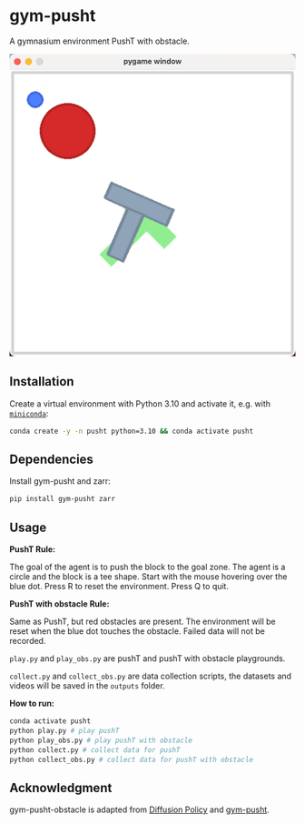 # gym-pusht
A gymnasium environment PushT with obstacle.

![PushT with Obstacle](media/image.png)

## Installation

Create a virtual environment with Python 3.10 and activate it, e.g. with [`miniconda`](https://docs.anaconda.com/free/miniconda/index.html):
```bash
conda create -y -n pusht python=3.10 && conda activate pusht
```

## Dependencies
Install gym-pusht and zarr:
```bash
pip install gym-pusht zarr
```

## Usage

**PushT Rule:**

The goal of the agent is to push the block to the goal zone. The agent is a circle and the block is a tee shape. Start with the mouse hovering over the blue dot. Press R to reset the environment. Press Q to quit.

**PushT with obstacle Rule:**

Same as PushT, but red obstacles are present. The environment will be reset when the blue dot touches the obstacle. Failed data will not be recorded.

`play.py` and `play_obs.py` are pushT and pushT with obstacle playgrounds.

`collect.py` and `collect_obs.py` are data collection scripts, the datasets and videos will be saved in the `outputs` folder.

**How to run:**

```bash
conda activate pusht
python play.py # play pushT
python play_obs.py # play pushT with obstacle
python collect.py # collect data for pushT
python collect_obs.py # collect data for pushT with obstacle
```


## Acknowledgment

gym-pusht-obstacle is adapted from [Diffusion Policy](https://diffusion-policy.cs.columbia.edu/) and [gym-pusht](https://github.com/huggingface/gym-pusht).
